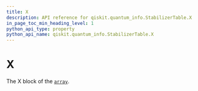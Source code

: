 ```yaml
---
title: X
description: API reference for qiskit.quantum_info.StabilizerTable.X
in_page_toc_min_heading_level: 1
python_api_type: property
python_api_name: qiskit.quantum_info.StabilizerTable.X
---
```


# X

The X block of the [`array`](qiskit.quantum_info.StabilizerTable.array "qiskit.quantum_info.StabilizerTable.array").

